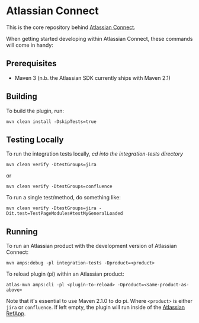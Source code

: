 # Atlassian Connect

This is the core repository behind [Atlassian Connect](https://developer.atlassian.com/display/AC/).

When getting started developing within Atlassian Connect, these commands will come in handy:

## Prerequisites

* Maven 3 (n.b. the Atlassian SDK currently ships with Maven 2.1)

## Building

To build the plugin, run:
  
    mvn clean install -DskipTests=true

## Testing Locally

To run the integration tests locally, *cd into the integration-tests directory*
  
    mvn clean verify -DtestGroups=jira

or

    mvn clean verify -DtestGroups=confluence

To run a single test/method, do something like:

    mvn clean verify -DtestGroups=jira -Dit.test=TestPageModules#testMyGeneralLoaded
    
## Running

To run an Atlassian product with the development version of Atlassian Connect:

    mvn amps:debug -pl integration-tests -Dproduct=<product>

To reload plugin (pi) within an Atlassian product:

    atlas-mvn amps:cli -pl <plugin-to-reload> -Dproduct=<same-product-as-above>

Note that it's essential to use Maven 2.1.0 to do pi.
Where `<product>` is either `jira` or `confluence`. If left empty, the plugin will run inside of the [Atlassian RefApp](https://developer.atlassian.com/display/DOCS/About+the+Atlassian+RefApp).